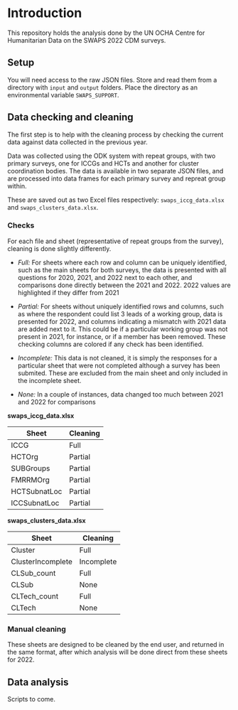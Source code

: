# Introduction

This repository holds the analysis done by the UN OCHA Centre for Humanitarian
Data on the SWAPS 2022 CDM surveys.

## Setup

You will need access to the raw JSON files. Store and read them from a directory
with `input` and `output` folders. Place the directory as an environmental
variable `SWAPS_SUPPORT`.

## Data checking and cleaning

The first step is to help with the cleaning process by checking the current data
against data collected in the previous year. 

Data was collected using the
ODK system with repeat groups, with two primary surveys, one for ICCGs and HCTs
and another for cluster coordination bodies. The data is available in two
separate JSON files, and are processed into data frames for each primary survey
and repreat group within.

These are saved out as two Excel files respectively: `swaps_iccg_data.xlsx` and
`swaps_clusters_data.xlsx`.

### Checks

For each file and sheet (representative of repeat groups from the survey),
cleaning is done slightly differently. 

- *Full:* For sheets where each row and column can
be uniquely identified, such as the main sheets for both surveys, the data is
presented with all questions for 2020, 2021, and 2022 next to each other, and
comparisons done directly between the 2021 and 2022. 2022 values are highlighted
if they differ from 2021
- *Partial:* For sheets without uniquely identified rows and columns,
such as where the respondent could list 3 leads of a working group, data is 
presented for 2022, and columns indicating a mismatch with 2021 data are added
next to it. This could be if a particular working group was not present in 2021,
for instance, or if a member has been removed. These checking columns are colored
if any check has been identified.
- *Incomplete:* This data is not cleaned, it is simply the responses for a
particular sheet that were not completed although a survey has been submited.
These are excluded from the main sheet and only included in the incomplete sheet.

- *None:* In a couple of instances, data changed too much between 2021 and 2022
for comparisons

**swaps_iccg_data.xlsx**

| Sheet | Cleaning |
| ----- | ------- |
| ICCG | Full |
| HCTOrg | Partial |
| SUBGroups | Partial |
| FMRRMOrg | Partial |
| HCTSubnatLoc | Partial |
| ICCSubnatLoc | Partial |

**swaps_clusters_data.xlsx**

| Sheet | Cleaning |
| ----- | ------- |
| Cluster| Full |
| ClusterIncomplete | Incomplete |
| CLSub_count | Full |
| CLSub| None |
| CLTech_count | Full |
| CLTech | None |

### Manual cleaning

These sheets are designed to be cleaned by the end user, and returned in the same format, after which analysis will be done direct from these sheets for 2022.

## Data analysis

Scripts to come.
